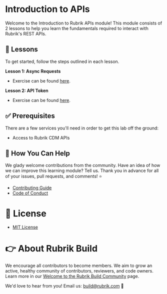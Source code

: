# Introduction to APIs

Welcome to the Introduction to Rubrik APIs module! This module consists of 2 lessons to help you learn the fundamentals required to interact with Rubrik's REST APIs.

## :pencil: Lessons

To get started, follow the steps outlined in each lesson.

**Lesson 1: Async Requests**

* Exercise can be found [here](Lesson-1.md).

**Lesson 2: API Token**

* Exercise can be found [here](Lesson-2.md).

## :white_check_mark: Prerequisites

There are a few services you'll need in order to get this lab off the ground:

* Access to Rubrik CDM APIs

## :muscle: How You Can Help

We glady welcome contributions from the community. Have an idea of how we can improve this learning module? Tell us. Thank you in advance for all of your issues, pull requests, and comments! :star:

* [Contributing Guide](CONTRIBUTING.md)
* [Code of Conduct](CODE_OF_CONDUCT.md)

# :pushpin: License

* [MIT License](LICENSE)

# :point_right: About Rubrik Build

We encourage all contributors to become members. We aim to grow an active, healthy community of contributors, reviewers, and code owners. Learn more in our [Welcome to the Rubrik Build Community](https://github.com/rubrikinc/welcome-to-rubrik-build) page.

We'd love to hear from you! Email us: build@rubrik.com :love_letter: